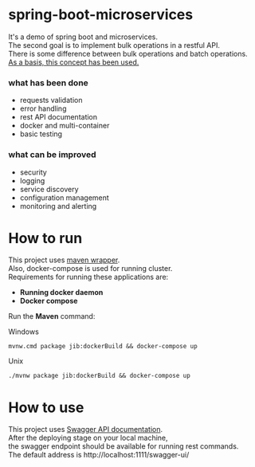 # spring-boot-microservices
It's a demo of spring boot and microservices.    
The second goal is to implement bulk operations in a restful API.    
There is some difference between bulk operations and batch operations.    
[As a basis, this concept has been used.  ](https://codeburst.io/bulk-operations-in-a-restful-api-67a0db237e1b)

### what has been done

- requests validation
- error handling
- rest API documentation
- docker and multi-container
- basic testing

### what can be improved

- security
- logging
- service discovery
- configuration management
- monitoring and alerting

# How to run
This project uses [maven wrapper](https://github.com/takari/maven-wrapper).    
Also, docker-compose is used for running cluster.    
Requirements for running these applications are:

- **Running docker daemon**
- **Docker compose**



Run the **Maven** command:

Windows



    mvnw.cmd package jib:dockerBuild && docker-compose up  


Unix



    ./mvnw package jib:dockerBuild && docker-compose up  


# How to use
This project uses [Swagger API documentation](https://github.com/swagger-api).  
After the deploying stage on your local machine,    
the swagger endpoint should be available for running rest commands.    
The default address is http://localhost:1111/swagger-ui/